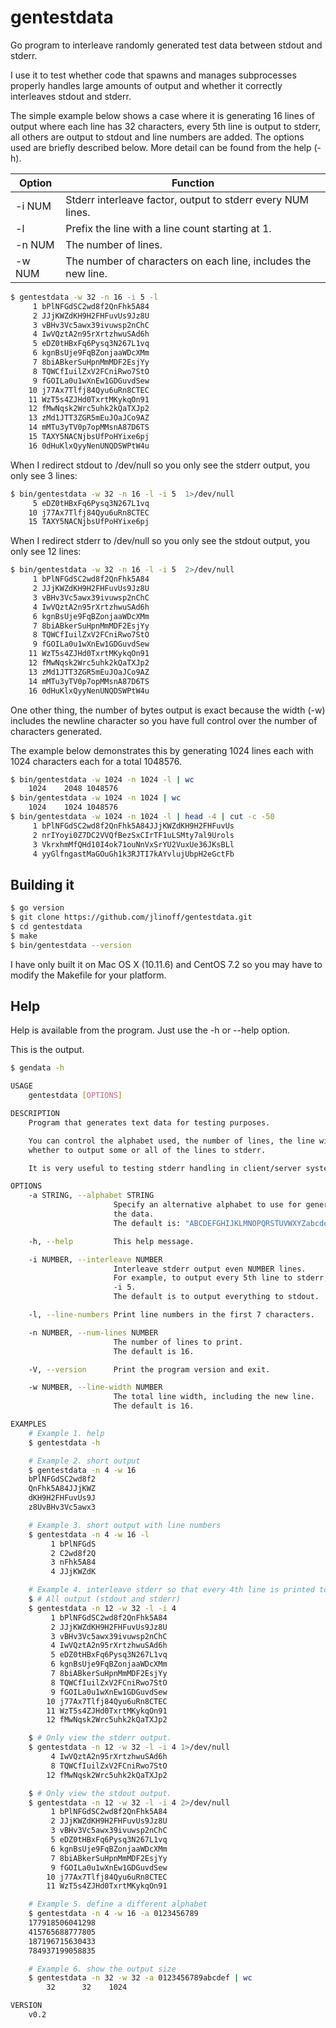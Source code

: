 # gentestdata
Go program to interleave randomly generated test data between stdout and stderr.

I use it to test whether code that spawns and manages subprocesses
properly handles large amounts of output and whether it correctly interleaves
stdout and stderr.

The simple example below shows a case where it is generating 16 lines of output
where each line has 32 characters, every 5th line is output to stderr, all others
are output to stdout and line numbers are added. The options used are briefly
described below. More detail can be found from the help (-h).

| Option | Function |
| ------ | -------- |
| -i NUM | Stderr interleave factor, output to stderr every NUM lines. |
| -l     | Prefix the line with a line count starting at 1. |
| -n NUM | The number of lines. |
| -w NUM | The number of characters on each line, includes the new line. |

```bash
$ gentestdata -w 32 -n 16 -i 5 -l
     1 bPlNFGdSC2wd8f2QnFhk5A84
     2 JJjKWZdKH9H2FHFuvUs9Jz8U
     3 vBHv3Vc5awx39ivuwsp2nChC
     4 IwVQztA2n95rXrtzhwuSAd6h
     5 eDZ0tHBxFq6Pysq3N267L1vq
     6 kgnBsUje9FqBZonjaaWDcXMm
     7 8biABkerSuHpnMmMDF2EsjYy
     8 TQWCfIuilZxV2FCniRwo7StO
     9 fGOILa0u1wXnEw1GDGuvdSew
    10 j77Ax7Tlfj84Qyu6uRn8CTEC
    11 WzT5s4ZJHd0TxrtMKykqOn91
    12 fMwNqsk2Wrc5uhk2kQaTXJp2
    13 zMd1JTT3ZGR5mEuJOaJCo9AZ
    14 mMTu3yTV0p7opMMsnA87D6TS
    15 TAXY5NACNjbsUfPoHYixe6pj
    16 0dHuKlxQyyNenUNQDSWPtW4u
```

When I redirect stdout to /dev/null so you only see the stderr output,
you only see 3 lines:

```bash
$ bin/gentestdata -w 32 -n 16 -l -i 5  1>/dev/null
     5 eDZ0tHBxFq6Pysq3N267L1vq
    10 j77Ax7Tlfj84Qyu6uRn8CTEC
    15 TAXY5NACNjbsUfPoHYixe6pj
```

When I redirect stderr to /dev/null so you only see the stdout output,
you only see 12 lines:

```bash
$ bin/gentestdata -w 32 -n 16 -l -i 5  2>/dev/null 
     1 bPlNFGdSC2wd8f2QnFhk5A84
     2 JJjKWZdKH9H2FHFuvUs9Jz8U
     3 vBHv3Vc5awx39ivuwsp2nChC
     4 IwVQztA2n95rXrtzhwuSAd6h
     6 kgnBsUje9FqBZonjaaWDcXMm
     7 8biABkerSuHpnMmMDF2EsjYy
     8 TQWCfIuilZxV2FCniRwo7StO
     9 fGOILa0u1wXnEw1GDGuvdSew
    11 WzT5s4ZJHd0TxrtMKykqOn91
    12 fMwNqsk2Wrc5uhk2kQaTXJp2
    13 zMd1JTT3ZGR5mEuJOaJCo9AZ
    14 mMTu3yTV0p7opMMsnA87D6TS
    16 0dHuKlxQyyNenUNQDSWPtW4u
```

One other thing, the number of bytes output is exact because the width (-w)
includes the newline character so you have full control over the number
of characters generated.

The example below demonstrates this by generating 1024 lines
each with 1024 characters each for a total 1048576.

```bash
$ bin/gentestdata -w 1024 -n 1024 -l | wc
    1024    2048 1048576
$ bin/gentestdata -w 1024 -n 1024 | wc
    1024    1024 1048576
$ bin/gentestdata -w 1024 -n 1024 -l | head -4 | cut -c -50
     1 bPlNFGdSC2wd8f2QnFhk5A84JJjKWZdKH9H2FHFuvUs
     2 nrIYoyi0Z7DC2VVQfBezSxCIrTF1uLSMty7al9Urols
     3 VkrxhmMfQHd10I4ok71ouNnVxSrYU2VuxUe36JKsBLl
     4 yyGlfngastMaGOuGh1k3RJTI7kAYvlujUbpH2eGctFb
```


## Building it
```bash
$ go version
$ git clone https://github.com/jlinoff/gentestdata.git
$ cd gentestdata
$ make
$ bin/gentestdata --version
```

I have only built it on Mac OS X (10.11.6) and CentOS 7.2 so you may have to modify the Makefile for your platform.

## Help
Help is available from the program. Just use the -h or --help option.

This is the output.

```bash
$ gendata -h

USAGE
    gentestdata [OPTIONS]

DESCRIPTION
    Program that generates text data for testing purposes.

    You can control the alphabet used, the number of lines, the line width and
    whether to output some or all of the lines to stderr.

    It is very useful to testing stderr handling in client/server systems.

OPTIONS
    -a STRING, --alphabet STRING
                       Specify an alternative alphabet to use for generating
                       the data.
                       The default is: "ABCDEFGHIJKLMNOPQRSTUVWXYZabcdefghijklmnopqrstuvwxyz0123456789".

    -h, --help         This help message.

    -i NUMBER, --interleave NUMBER
                       Interleave stderr output even NUMBER lines.
                       For example, to output every 5th line to stderr, specify
                       -i 5.
                       The default is to output everything to stdout.

    -l, --line-numbers Print line numbers in the first 7 characters.

    -n NUMBER, --num-lines NUMBER
                       The number of lines to print.
                       The default is 16.

    -V, --version      Print the program version and exit.

    -w NUMBER, --line-width NUMBER
                       The total line width, including the new line.
                       The default is 16.

EXAMPLES
    # Example 1. help
    $ gentestdata -h

    # Example 2. short output
    $ gentestdata -n 4 -w 16
    bPlNFGdSC2wd8f2
    QnFhk5A84JJjKWZ
    dKH9H2FHFuvUs9J
    z8UvBHv3Vc5awx3

    # Example 3. short output with line numbers
    $ gentestdata -n 4 -w 16 -l
         1 bPlNFGdS
         2 C2wd8f2Q
         3 nFhk5A84
         4 JJjKWZdK

    # Example 4. interleave stderr so that every 4th line is printed to stderr
    $ # All output (stdout and stderr)
    $ gentestdata -n 12 -w 32 -l -i 4
         1 bPlNFGdSC2wd8f2QnFhk5A84
         2 JJjKWZdKH9H2FHFuvUs9Jz8U
         3 vBHv3Vc5awx39ivuwsp2nChC
         4 IwVQztA2n95rXrtzhwuSAd6h
         5 eDZ0tHBxFq6Pysq3N267L1vq
         6 kgnBsUje9FqBZonjaaWDcXMm
         7 8biABkerSuHpnMmMDF2EsjYy
         8 TQWCfIuilZxV2FCniRwo7StO
         9 fGOILa0u1wXnEw1GDGuvdSew
        10 j77Ax7Tlfj84Qyu6uRn8CTEC
        11 WzT5s4ZJHd0TxrtMKykqOn91
        12 fMwNqsk2Wrc5uhk2kQaTXJp2

    $ # Only view the stderr output.
    $ gentestdata -n 12 -w 32 -l -i 4 1>/dev/null
         4 IwVQztA2n95rXrtzhwuSAd6h
         8 TQWCfIuilZxV2FCniRwo7StO
        12 fMwNqsk2Wrc5uhk2kQaTXJp2

    $ # Only view the stdout output.
    $ gentestdata -n 12 -w 32 -l -i 4 2>/dev/null
         1 bPlNFGdSC2wd8f2QnFhk5A84
         2 JJjKWZdKH9H2FHFuvUs9Jz8U
         3 vBHv3Vc5awx39ivuwsp2nChC
         5 eDZ0tHBxFq6Pysq3N267L1vq
         6 kgnBsUje9FqBZonjaaWDcXMm
         7 8biABkerSuHpnMmMDF2EsjYy
         9 fGOILa0u1wXnEw1GDGuvdSew
        10 j77Ax7Tlfj84Qyu6uRn8CTEC
        11 WzT5s4ZJHd0TxrtMKykqOn91

    # Example 5. define a different alphabet
    $ gentestdata -n 4 -w 16 -a 0123456789
    177918506041298
    415765688777805
    187196715630433
    784937199058835

    # Example 6. show the output size
    $ gentestdata -n 32 -w 32 -a 0123456789abcdef | wc
        32      32    1024

VERSION
    v0.2
```

